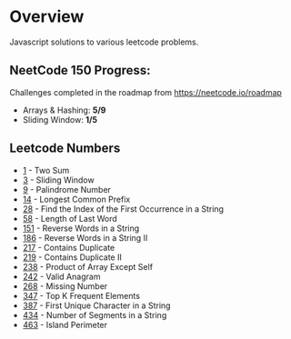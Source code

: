 # Overview

Javascript solutions to various leetcode problems.

## NeetCode 150 Progress:

Challenges completed in the roadmap from https://neetcode.io/roadmap

-   Arrays & Hashing: **5/9**
-   Sliding Window: **1/5**

## Leetcode Numbers

-   [1](Arrays%20&%20Hashing/TwoSum.js) - Two Sum
-   [3](Sliding%20Window/LongestSubstringWithoutRepeatingCharacters.js) - Sliding Window
-   [9](Other/PalindromeNumber.js) - Palindrome Number
-   [14](Other/LongestCommonPrefix.js) - Longest Common Prefix
-   [28](Other/FindtheIndexofFirstOccurenceInaString.js) - Find the Index of the First Occurrence in a String
-   [58](Other/LengthOfLastWord.js) - Length of Last Word
-   [151](Other/ReverseWordsinaString.js) - Reverse Words in a String
-   [186](Other/ReverseWordsinaStringII.js) - Reverse Words in a String II
-   [217](Arrays%20&%20Hashing/ContainsDuplicate.js) - Contains Duplicate
-   [219](Other/ContainsDuplicateII.js) - Contains Duplicate II
-   [238](Arrays%20&%20Hashing/ProductofArrayExceptSelf.js) - Product of Array Except Self
-   [242](Arrays%20&%20Hashing/ValidAnagram.js) - Valid Anagram
-   [268](Other/MissingNumber.js) - Missing Number
-   [347](Arrays%20&%20Hashing/TopKFrequentElements.js) - Top K Frequent Elements
-   [387](Other/FirstUniqueCharacterinaString.js) - First Unique Character in a String
-   [434](Other/NumberofSegmentsinaString) - Number of Segments in a String
-   [463](Other/IslandPerimeter.js) - Island Perimeter
